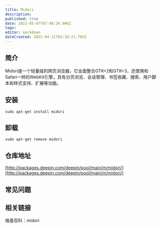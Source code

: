 ```yaml
---
title: Midori
description: 
published: true
date: 2022-05-07T07:48:24.006Z
tags: 
editor: markdown
dateCreated: 2022-04-21T03:38:21.705Z
---
```


## 简介

Midori是一个轻量级的网页浏览器，它全面整合GTK+2和GTK+3，还使用和Safari一样的WebKit引擎，具有分页浏览、会话管理、书签收藏、搜索、用户脚本和样式支持、扩展等功能。

## 安装

`sudo apt-get install midori`

## 卸载

`sudo apt-get remove midori`

## 仓库地址

[http://packages.deepin.com/deepin/pool/main/m/midori/](http://packages.deepin.com/deepin/pool/main/m/midori/)

## 常见问题

## 相关链接

维基百科：midori
